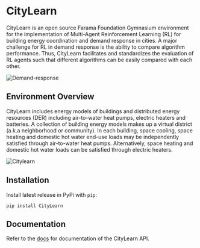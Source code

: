 # CityLearn
CityLearn is an open source Farama Foundation Gymnasium environment for the implementation of Multi-Agent Reinforcement Learning (RL) for building energy coordination and demand response in cities. A major challenge for RL in demand response is the ability to compare algorithm performance. Thus, CityLearn facilitates and standardizes the evaluation of RL agents such that different algorithms can be easily compared with each other.

![Demand-response](https://github.com/intelligent-environments-lab/CityLearn/blob/master/assets/images/dr.jpg)

## Environment Overview

CityLearn includes energy models of buildings and distributed energy resources (DER) including air-to-water heat pumps, electric heaters and batteries. A collection of building energy models makes up a virtual district (a.k.a neighborhood or community). In each building, space cooling, space heating and domestic hot water end-use loads may be independently satisfied through air-to-water heat pumps. Alternatively, space heating and domestic hot water loads can be satisfied through electric heaters.

![Citylearn](https://github.com/intelligent-environments-lab/CityLearn/blob/master/assets/images/citylearn_systems.png)

## Installation
Install latest release in PyPi with `pip`:
```console
pip install CityLearn
```

## Documentation
Refer to the [docs](https://intelligent-environments-lab.github.io/CityLearn/) for documentation of the CityLearn API.